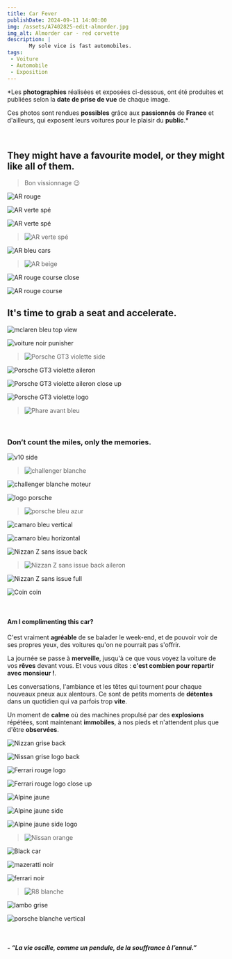 ```yaml
---
title: Car Fever
publishDate: 2024-09-11 14:00:00
img: /assets/A7402825-edit-almorder.jpg
img_alt: Almorder car - red corvette
description: |
       My sole vice is fast automobiles.
tags:
 - Voiture
 - Automobile
 - Exposition
---
```


*Les **photographies** réalisées et exposées ci-dessous, ont été produites et publiées selon la **date de prise de vue** de chaque image. 

Ces photos sont rendues **possibles** grâce aux **passionnés** de **France** et d'ailleurs, qui exposent leurs voitures pour le plaisir du **public**.*

<p>&nbsp;</p>

## They might have a favourite model, or they might like all of them.
> Bon vissionnage 😉

![AR rouge](/assets/A7403752-edit.jpg)

![AR verte spé](/assets/A7403755-edit.jpg)

![AR verte spé](/assets/A7403756-edit.jpg)

>![AR verte spé](/assets/A7403757-edit.jpg)

![AR bleu cars](/assets/A7403760-edit.jpg)

>![AR beige](/assets/A7403762-edit.jpg)

![AR rouge course close](/assets/A7403770-edit.jpg)

![AR rouge course](/assets/A7403768-edit.jpg)

## It's time to grab a seat and accelerate.

![mclaren bleu top view](/assets/A7403657-edit.jpg)

![voiture noir punisher](/assets/A7403672-edit.jpg)

>![Porsche GT3 violette side](/assets/A7403677-edit.jpg)

![Porsche GT3 violette aileron](/assets/A7403680-edit.jpg)

![Porsche GT3 violette aileron close up](/assets/A7403682-edit.jpg)

![Porsche GT3 violette logo](/assets/A7403690-edit.jpg)

>![Phare avant bleu](/assets/A7403694-edit.jpg)

<p>&nbsp;</p>


### Don’t count the miles, only the memories.

![v10 side](/assets/A7402808-edit.jpg)

>![challenger blanche](/assets/A7402836-edit.jpg)

![challenger blanche moteur](/assets/A7402864-edit.jpg)

![logo porsche](/assets/A7402871-edit.jpg)

>![porsche bleu azur](/assets/A7402887-edit.jpg)

![camaro bleu vertical](/assets/A7402927-edit.jpg)

![camaro bleu horizontal](/assets/A7402931-edit.jpg)

![Nizzan Z sans issue back](/assets/A7402946-edit.jpg)

>![Nizzan Z sans issue back aileron](/assets/A7402952-edit.jpg)

![Nizzan Z sans issue full](/assets/A7403009-edit.jpg)

![Coin coin](/assets/A7402981-edit.jpg)

<p>&nbsp;</p>


#### Am I complimenting this car?

C'est vraiment **agréable** de se balader le week-end, et de pouvoir voir de ses propres yeux, des voitures qu'on ne pourrait pas s'offrir.

La journée se passe à **merveille**, jusqu'à ce que vous voyez la voiture de vos **rêves** devant vous. Et vous vous dites : **c'est combien pour repartir avec monsieur !**.

Les conversations, l'ambiance et les têtes qui tournent pour chaque nouveaux pneux aux alentours. Ce sont de petits moments de **détentes** dans un quotidien qui va parfois trop **vite**. 

Un moment de **calme** où des machines propulsé par des **explosions** répétées, sont maintenant **immobiles**, à nos pieds et n'attendent plus que d'être **observées**.

![Nizzan grise back](/assets/A7402648-edit.jpg)

![Nissan grise logo back](/assets/A7402653-edit.jpg)

![Ferrari rouge logo](/assets/A7402665-edit.jpg)

![Ferrari rouge logo close up](/assets/A7402666-edit.jpg)

![Alpine jaune](/assets/A7402825-edit-noplaque.jpg)

![Alpine jaune side](/assets/A7402674-edit.jpg)

![Alpine jaune side logo](/assets/A7402677-edit.jpg)

>![Nissan orange](/assets/A7402687-edit.jpg)

![Black car](/assets/A7402699-edit.jpg)

![mazeratti noir](/assets/A7402705-edit.jpg)

![ferrari noir](/assets/A7402723-edit.jpg)

>![R8 blanche](/assets/A7402743-edit.jpg)

![lambo grise](/assets/A7402783-edit.jpg)

![porsche blanche vertical](/assets/A7402793-edit.jpg)


<p>&nbsp;</p>

##### - *“La vie oscille, comme un pendule, de la souffrance à l’ennui.”*
